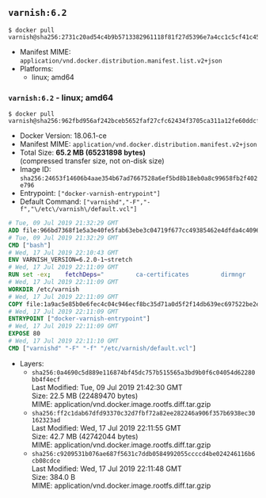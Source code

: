 ## `varnish:6.2`

```console
$ docker pull varnish@sha256:2731c20ad54c4b9b5713382961118f81f27d5396e7a4cc1c5cf41c45110a38c1
```

-	Manifest MIME: `application/vnd.docker.distribution.manifest.list.v2+json`
-	Platforms:
	-	linux; amd64

### `varnish:6.2` - linux; amd64

```console
$ docker pull varnish@sha256:962fbd956af242bceb5652faf27cfc62434f3705ca311a12fe60ddcf7dc25240
```

-	Docker Version: 18.06.1-ce
-	Manifest MIME: `application/vnd.docker.distribution.manifest.v2+json`
-	Total Size: **65.2 MB (65231898 bytes)**  
	(compressed transfer size, not on-disk size)
-	Image ID: `sha256:24653f14606b4aae354b67ad7667528a6ef5bd8b18eb0a8c99658fb2f402e796`
-	Entrypoint: `["docker-varnish-entrypoint"]`
-	Default Command: `["varnishd","-F","-f","\/etc\/varnish\/default.vcl"]`

```dockerfile
# Tue, 09 Jul 2019 21:32:29 GMT
ADD file:966bd7368f1e5a3e40fe5fab63ebe3c04719f677cc49385462e4dfda4c4096fb in / 
# Tue, 09 Jul 2019 21:32:29 GMT
CMD ["bash"]
# Wed, 17 Jul 2019 22:10:43 GMT
ENV VARNISH_VERSION=6.2.0-1~stretch
# Wed, 17 Jul 2019 22:11:09 GMT
RUN set -ex; 	fetchDeps=" 		ca-certificates 		dirmngr 		gnupg 	"; 	apt-get update; 	apt-get install -y --no-install-recommends apt-transport-https $fetchDeps; 	key=B54813B54CA95257D3590B3F1B0096460868C7A9; 	export GNUPGHOME="$(mktemp -d)"; 	gpg --batch --keyserver http://ha.pool.sks-keyservers.net/ --recv-keys $key; 	gpg --batch --export export $key > /etc/apt/trusted.gpg.d/varnish.gpg; 	gpgconf --kill all; 	rm -rf $GNUPGHOME; 	echo deb https://packagecloud.io/varnishcache/varnish62/debian/ stretch main > /etc/apt/sources.list.d/varnish.list; 	apt-get update; 	apt-get install -y --no-install-recommends varnish=$VARNISH_VERSION; 	apt-get purge -y --auto-remove -o APT::AutoRemove::RecommendsImportant=false $fetchDeps; 	rm -rf /var/lib/apt/lists/*
# Wed, 17 Jul 2019 22:11:09 GMT
WORKDIR /etc/varnish
# Wed, 17 Jul 2019 22:11:09 GMT
COPY file:1a9ac5e85b0e6fec4c04c946ecf8bc35d71a0d5f2f14db639ec697522be2eece in /usr/local/bin/ 
# Wed, 17 Jul 2019 22:11:09 GMT
ENTRYPOINT ["docker-varnish-entrypoint"]
# Wed, 17 Jul 2019 22:11:09 GMT
EXPOSE 80
# Wed, 17 Jul 2019 22:11:10 GMT
CMD ["varnishd" "-F" "-f" "/etc/varnish/default.vcl"]
```

-	Layers:
	-	`sha256:0a4690c5d889e116874bf45dc757b515565a3bd9b0f6c04054d62280bb4f4ecf`  
		Last Modified: Tue, 09 Jul 2019 21:42:30 GMT  
		Size: 22.5 MB (22489470 bytes)  
		MIME: application/vnd.docker.image.rootfs.diff.tar.gzip
	-	`sha256:ff2c1dab67dfd93370c32d7fbf72a82ee282246a906f357b6938ec30162323ad`  
		Last Modified: Wed, 17 Jul 2019 22:11:55 GMT  
		Size: 42.7 MB (42742044 bytes)  
		MIME: application/vnd.docker.image.rootfs.diff.tar.gzip
	-	`sha256:c9209531b076ae687f5631c7ddb0584992055ccccd4be024246116b6cb08cdce`  
		Last Modified: Wed, 17 Jul 2019 22:11:48 GMT  
		Size: 384.0 B  
		MIME: application/vnd.docker.image.rootfs.diff.tar.gzip
